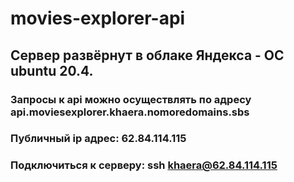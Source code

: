 # movies-explorer-api

## Сервер развёрнут в облаке Яндекса - ОС ubuntu 20.4.    
### Запросы к api можно осуществлять по адресу api.moviesexplorer.khaera.nomoredomains.sbs    
### Публичный ip адрес: 62.84.114.115    
### Подключиться к серверу: ssh khaera@62.84.114.115    
